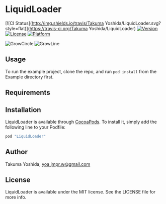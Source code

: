 # LiquidLoader

[![CI Status](http://img.shields.io/travis/Takuma Yoshida/LiquidLoader.svg?style=flat)](https://travis-ci.org/Takuma Yoshida/LiquidLoader)
[![Version](https://img.shields.io/cocoapods/v/LiquidLoader.svg?style=flat)](http://cocoapods.org/pods/LiquidLoader)
[![License](https://img.shields.io/cocoapods/l/LiquidLoader.svg?style=flat)](http://cocoapods.org/pods/LiquidLoader)
[![Platform](https://img.shields.io/cocoapods/p/LiquidLoader.svg?style=flat)](http://cocoapods.org/pods/LiquidLoader)

![GrowCircle](https://raw.githubusercontent.com/yoavlt/LiquidLoader/master/Demo/grow-circle.gif)
![GrowLine](https://raw.githubusercontent.com/yoavlt/LiquidLoader/master/Demo/grow-line.gif)

## Usage

To run the example project, clone the repo, and run `pod install` from the Example directory first.

## Requirements

## Installation

LiquidLoader is available through [CocoaPods](http://cocoapods.org). To install
it, simply add the following line to your Podfile:

```ruby
pod "LiquidLoader"
```

## Author

Takuma Yoshida, yoa.jmpr.w@gmail.com

## License

LiquidLoader is available under the MIT license. See the LICENSE file for more info.
